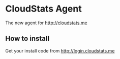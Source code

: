 # CloudStats Agent

The new agent for http://cloudstats.me

## How to install
Get your install code from http://login.cloudstats.me
